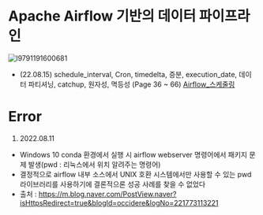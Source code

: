 # Apache Airflow 기반의 데이터 파이프라인
![l9791191600681](https://user-images.githubusercontent.com/110037747/184601137-bd9427fa-4570-4123-bc30-5b3d58dd64b2.jpg)

- (22.08.15) schedule_interval, Cron, timedelta, 증분, execution_date, 데이터 파티셔닝, catchup, 원자성, 멱등성 (Page 36 ~ 66) [Airflow_스케줄링](https://github.com/karlbulee/ML/blob/main/Airflow/Airflow_%EC%8A%A4%EC%BC%80%EC%A4%84%EB%A7%81.ipynb "Airflow_스케줄링")

# Error
1. 2022.08.11 
- Windows 10 conda 환경에서 실행 시 airflow webserver 명령어에서 패키지 문제 발생(pwd : 리눅스에서 위치 알려주는 명령어)
- 결정적으로 airflow 내부 소스에서 UNIX 호환 시스템에서만 사용할 수 있는 pwd 라이브러리를 사용하기에 결론적으론 성공 사례를 찾을 수 없었다
- 출처 : https://m.blog.naver.com/PostView.naver?isHttpsRedirect=true&blogId=occidere&logNo=221773113221
